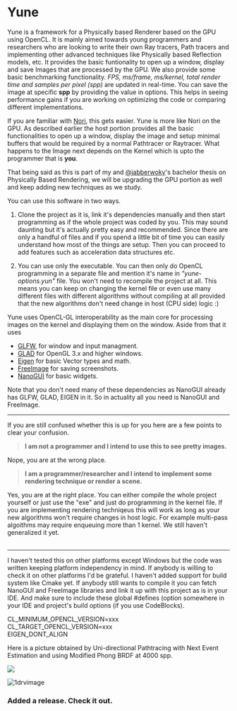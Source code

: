 # Yune

Yune is a framework for a Physically based Renderer based on the GPU using OpenCL. It is mainly aimed towards young programmers and researchers who are looking to write their own Ray tracers, Path tracers and implementing other advanced techniques like Physically based Reflection models, etc. It provides the basic funtionality to open up a window, display and save Images that are processed by the GPU. We also provide some basic benchmarking functionality. *FPS, ms/frame, ms/kernel, total render time and samples per pixel (spp)* are updated in real-time. You can save the image at specific **spp** by providing the value in options. This helps in seeing performance gains if you are working on optimizing the code or comparing different implementations.

If you are familiar with [Nori](https://github.com/wjakob/nori), this gets easier. Yune is more like Nori on the GPU. As described earlier the host portion provides all the basic functionalities to open up a window, display the image and setup minimal buffers that would be required by a normal Pathtracer or Raytracer. What happens to the Image next depends on the Kernel which is upto the programmer that is **you**.

That being said as this is part of my and [@jabberwoky](https://github.com/jabberw0ky)'s bachelor thesis on Physically Based Rendering, we will be upgrading the GPU portion as well and keep adding new techniques as we study.

You can use this software in two ways.

1. Clone the project as it is, link it's dependencies manually and then start programming as if the whole project was coded by you. This may sound daunting but it's actually pretty easy and recommended. Since there are only a handful of files and if you spend a little bit of time you can easily understand how most of the things are setup. Then you can proceed to add features such as acceleration data structures etc.

2. You can use only the executable. You can then only do OpenCL programming in a separate file and mention it's name in *"yune-options.yun"* file. You won't need to recompile the project at all. This means you can keep on changing the kernel file or even use many different files with different algorithms without compiling at all provided that the new algorithms don't need change in host (CPU side) logic :)

Yune uses OpenCL-GL interoperability as the main core for processing images on the kernel and displaying them on the window. Aside from that it uses 

* [GLFW](https://github.com/glfw/glfw), for window and input managment.
* [GLAD](https://github.com/Dav1dde/glad) for OpenGL 3.x and higher windows.
* [Eigen](https://github.com/eigenteam/eigen-git-mirror) for basic Vector types and math.
* [FreeImage](http://freeimage.sourceforge.net) for saving screenshots.
* [NanoGUI](https://github.com/wjakob/nanogui) for basic widgets.

Note that you don't need many of these dependencies as NanoGUI already has GLFW, GLAD, EIGEN in it. So in actuality all you need is NanoGUI and FreeImage. 

---
If you are still confused whether this is up for you here are a few points to clear your confusion.

>**I am not a programmer and I intend to use this to see pretty images.**

Nope, you are at the wrong place. 
<br/>

>**I am a programmer/researcher and I intend to implement some rendering technique or render a scene.**

Yes, you are at the right place. You can either compile the whole project yourself or just use the "exe" and just do programming in the kernel file. If you are implementing rendering techniqeus this will work as long as your new algorithms won't require changes in host logic. For example multi-pass algoithms may require enqueuing more than 1 kernel. We still haven't generalized it yet.
<br/>
<br/>

 ---
I haven't tested this on other platforms except Windows but the code was written keeping platform independency in mind. If anybody is willing to check it on other platforms I'd be grateful. I haven't added support for build system like Cmake yet. If anybody still wants to compile it you can fetch NanoGUI and FreeImage libraries and link it up with this project as is in your IDE. And make sure to include these global #defines (option somewhere in your IDE and project's build options (if you use CodeBlocks).

CL_MINIMUM_OPENCL_VERSION=xxx<br/>
CL_TARGET_OPENCL_VERSION=xxx<br/>
EIGEN_DONT_ALIGN



Here is a picture obtained by Uni-directional Pathtracing with Next Event Estimation and using Modified Phong BRDF at 4000 spp.  

<img src="https://r0pikq.bn.files.1drv.com/y4mhWXu4VSbDT-gNofzyb9R4P_t8n56ygrisW0bLnhN2owntA6OlCE4H84AYsprxs03moM2zI4s_aIlOLyM--1jH10RPwUBbhMxbmqxqWOl63V1zOi4Le258LztUiBIa0AIRSskmfLFxWJzA6jw8L2zYsQoR2J_6aaDzBqUCRI1dW9bePXgrjliRY3WnbzL6YMcp2jjFFOgwYX3oVnoXglZgQ?cropmode=none"/>

![1drvimage](https://r0mthq.bn.files.1drv.com/y4p7eV7vM8oASwENjwZp-rrBfUO-UZnmkdOLyG3eEa7lahUtcMG0r8hTv1gPI3L7WPL-biFwULeE7h28OFfzwilLr1Vsk3SmF-K_ehhi64BLfoiXBmI3ttlx_s_i5TNY5JdVnP1QQoelPr3ODxtDlTToxvq65VNvGYkC9O9b6XkB5OTUMaFBmCJPa6Psy3YdwFiSiDYJ3yhSukw_Z4pORaFpw/Untitled.png)

### Added a release. Check it out.




 
